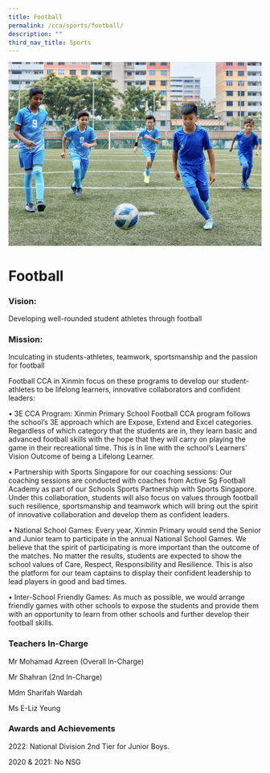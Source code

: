 ```yaml
---
title: Football
permalink: /cca/sports/football/
description: ""
third_nav_title: Sports
---
```

![](/images/CCA/football%20s.jpg)

# **Football**
### Vision:

Developing well-rounded student athletes through football

### Mission:

Inculcating in students-athletes, teamwork, sportsmanship and the passion for football

Football CCA in Xinmin focus on these programs to develop our student-athletes to be lifelong learners, innovative collaborators and confident leaders:

•	3E CCA Program: Xinmin Primary School Football CCA program follows the school’s 3E approach which are Expose, Extend and Excel categories. Regardless of which category that the students are in, they learn basic and advanced football skills with the hope that they will carry on playing the game in their recreational time. This is in line with the school’s Learners’ Vision Outcome of being a Lifelong Learner.

•	Partnership with Sports Singapore for our coaching sessions: Our coaching sessions are conducted with coaches from Active Sg Football Academy as part of our Schools Sports Partnership with Sports Singapore. Under this collaboration, students will also focus on values through football such resilience, sportsmanship and teamwork which will bring out the spirit of innovative collaboration and develop them as confident leaders.

•	National School Games: Every year, Xinmin Primary would send the Senior and Junior team to participate in the annual National School Games. We believe that the spirit of participating is more important than the outcome of the matches. No matter the results, students are expected to show the school values of Care, Respect, Responsibility and Resilience. This is also the platform for our team captains to display their confident leadership to lead players in good and bad times.

•	Inter-School Friendly Games: As much as possible, we would arrange friendly games with other schools to expose the students and provide them with an opportunity to learn from other schools and further develop their football skills.


### Teachers In-Charge

Mr Mohamad Azreen (Overall In-Charge)

Mr Shahran (2nd In-Charge)

Mdm Sharifah Wardah

Ms E-Liz Yeung

### Awards and Achievements

2022: National Division 2nd Tier for Junior Boys.

2020 & 2021: No NSG